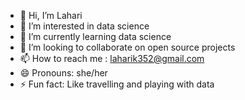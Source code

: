 - 👋 Hi, I’m Lahari
- 👀 I’m interested in data science
- 🌱 I’m currently learning data science
- 💞️ I’m looking to collaborate on open source projects
- 📫 How to reach me : laharik352@gmail.com
- 😄 Pronouns: she/her
- ⚡ Fun fact: Like travelling and playing with data

<!---
Laharik352/Laharik352 is a ✨ special ✨ repository because its `README.md` (this file) appears on your GitHub profile.
You can click the Preview link to take a look at your changes.
--->
